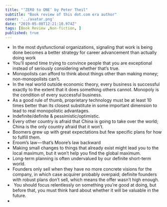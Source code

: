```yaml
---
title: "‘ZERO to ONE’ by Peter Theil"
subtitle: "Book review of this dot.com era author"
cover: '../avatar.png'
date: "2019-05-08T12:21:10.974Z"
tags: [Book Review ,Non-fiction, ]
published: true
---
```


-   In the most dysfunctional organizations, signaling that work is being done becomes a better strategy for career advancement than actually doing work 
-   You’ll spend time trying to convince people that you are exceptional instead of seriously considering whether that’s true.
-   Monopolists can afford to think about things other than making money; non-monopolists can’t.
-   In the real world outside economic theory, every business is successful exactly to the extent that it does something others cannot. Monopoly is the condition of every successful business.
-   As a good rule of thumb, proprietary technology must be at least 10 times better than its closest substitute in some important dimension to lead to real monopolistic advantages.
-   Indefinite/definite & pessimistic/optimistic.
-   Every other country is afraid that China is going to take over the world; China is the only country afraid that it won’t.
-   Boomers grew up with great expectations but few specific plans for how to fulfill them.
-   Eroom’s law — that’s Moore’s law backward
-   Making small changes to things that already exist might lead you to the local maximum, but it won’t help you find the global maximum.
-   Long-term planning is often undervalued by our definite short-term world.
-   Founders only sell when they have no more concrete visions for the company, in which case acquirer probably overpaid; definite founders with robust plans don’t sell, which means the offer wasn’t high enough.
-    You should focus relentlessly on something you’re good at doing, but before that, you must think hard about whether it will be valuable in the future.
-
